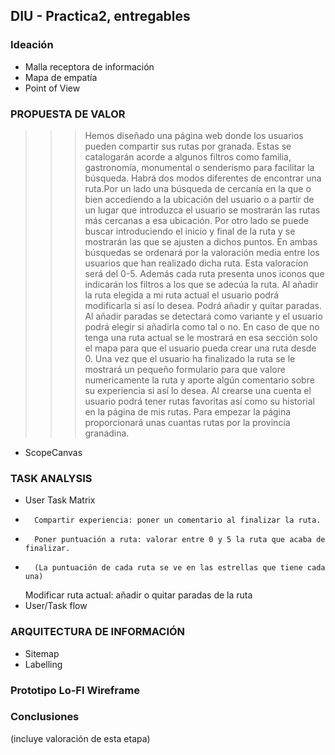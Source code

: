 ## DIU - Practica2, entregables

### Ideación 
* Malla receptora de información 
* Mapa de empatía
* Point of View 


### PROPUESTA DE VALOR
>>> Hemos diseñado una página web donde los usuarios pueden compartir sus rutas por granada.
Estas se catalogarán acorde a algunos filtros como familia, gastronomía, monumental o senderismo para facilitar la búsqueda.
Habrá dos modos diferentes de encontrar una ruta.Por un lado una búsqueda de cercanía en la que o bien accediendo a la ubicación del usuario o a partir de un lugar que introduzca el usuario se mostrarán las rutas más cercanas a esa ubicación. Por otro lado se puede buscar introduciendo el inicio y final de la ruta y se mostrarán las que se ajusten a dichos puntos. En ambas búsquedas se ordenará por la valoración media entre los usuarios que han realizado dicha ruta. Esta valoracíon será del 0-5. Además cada ruta presenta unos iconos que indicarán los filtros a los que se adecúa la ruta.
Al añadir la ruta elegida a mi ruta actual el usuario podrá modificarla si así lo desea. Podrá añadir y quitar paradas. Al añadir paradas se detectará como variante y el usuario podrá elegir si añadirla como tal o no.
En caso de que no tenga una ruta actual se le mostrará en esa sección solo el mapa para que el usuario pueda crear una ruta desde 0.
Una vez que el usuario ha finalizado la ruta se le mostrará un pequeño formulario para que valore numericamente la ruta y aporte algún comentario sobre su experiencia si así lo desea.
Al crearse una cuenta el usuario podrá tener rutas favoritas así como su historial en la página de mis rutas.
Para empezar la página proporcionará unas cuantas rutas por la provincia granadina.

* ScopeCanvas


### TASK ANALYSIS

* User Task Matrix 
*       Compartir experiencia: poner un comentario al finalizar la ruta.
*       Poner puntuación a ruta: valorar entre 0 y 5 la ruta que acaba de finalizar.
*       (La puntuación de cada ruta se ve en las estrellas que tiene cada una)
  
   
  
  Modificar ruta actual: añadir o quitar paradas de la ruta
* User/Task flow


### ARQUITECTURA DE INFORMACIÓN

* Sitemap 
* Labelling 


### Prototipo Lo-FI Wireframe 


### Conclusiones  
(incluye valoración de esta etapa)

